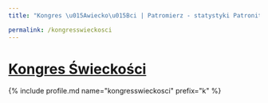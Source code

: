 ```yaml
---
title: "Kongres \u015Awiecko\u015Bci | Patromierz - statystyki Patronite.pl"

permalink: /kongresswieckosci
---
```


# [Kongres Świeckości](https://patronite.pl/kongresswieckosci)

{% include profile.md name="kongresswieckosci" prefix="k" %}
